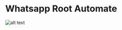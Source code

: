 # Whatsapp Root Automate
![alt text](https://github.com/[username]/[reponame]/blob/[branch]/image.jpg?raw=true)
